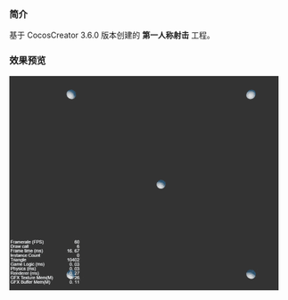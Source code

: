 ### 简介
基于 CocosCreator 3.6.0 版本创建的 **第一人称射击** 工程。

### 效果预览
![image](../../../gif/202201/2022012084.gif)